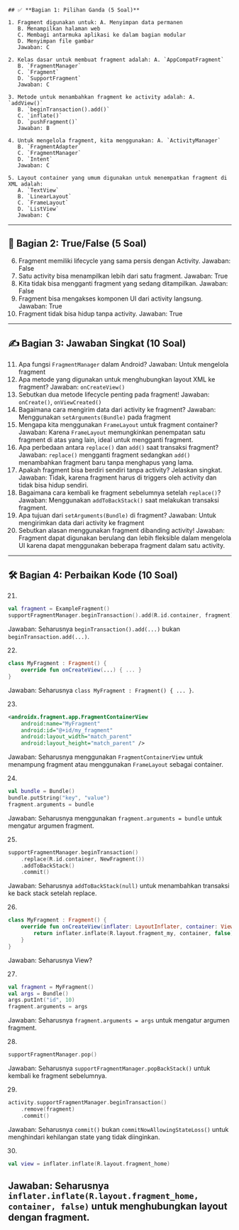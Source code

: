 ```

## ✅ **Bagian 1: Pilihan Ganda (5 Soal)**

1. Fragment digunakan untuk: A. Menyimpan data permanen
   B. Menampilkan halaman web
   C. Membagi antarmuka aplikasi ke dalam bagian modular
   D. Menyimpan file gambar
   Jawaban: C

2. Kelas dasar untuk membuat fragment adalah: A. `AppCompatFragment`
   B. `FragmentManager`
   C. `Fragment`
   D. `SupportFragment`
   Jawaban: C

3. Metode untuk menambahkan fragment ke activity adalah: A. `addView()`
   B. `beginTransaction().add()`
   C. `inflate()`
   D. `pushFragment()`
   Jawaban: B

4. Untuk mengelola fragment, kita menggunakan: A. `ActivityManager`
   B. `FragmentAdapter`
   C. `FragmentManager`
   D. `Intent`
   Jawaban: C

5. Layout container yang umum digunakan untuk menempatkan fragment di XML adalah:
   A. `TextView`
   B. `LinearLayout`
   C. `FrameLayout`
   D. `ListView`
   Jawaban: C

```

---

## 🔄 **Bagian 2: True/False (5 Soal)**

6. Fragment memiliki lifecycle yang sama persis dengan Activity.
   Jawaban: False
7. Satu activity bisa menampilkan lebih dari satu fragment.
   Jawaban: True
8. Kita tidak bisa mengganti fragment yang sedang ditampilkan.
   Jawaban: False
9.  Fragment bisa mengakses komponen UI dari activity langsung.
    Jawaban: True
10. Fragment tidak bisa hidup tanpa activity.
    Jawaban: True

---

## ✍️ **Bagian 3: Jawaban Singkat (10 Soal)**

11. Apa fungsi `FragmentManager` dalam Android?
    Jawaban: Untuk mengelola fragment
12. Apa metode yang digunakan untuk menghubungkan layout XML ke fragment?
    Jawaban: `onCreateView()`
13. Sebutkan dua metode lifecycle penting pada fragment!
    Jawaban: `onCreate()`, `onViewCreated()`
14. Bagaimana cara mengirim data dari activity ke fragment?
    Jawaban: Menggunakan `setArguments(Bundle)` pada fragment
15. Mengapa kita menggunakan `FrameLayout` untuk fragment container?
    Jawaban: Karena `FrameLayout` memungkinkan penempatan satu fragment di atas yang lain, ideal untuk mengganti fragment.
16. Apa perbedaan antara `replace()` dan `add()` saat transaksi fragment?
    Jawaban: `replace()` mengganti fragment sedangkan `add()` menambahkan fragment baru tanpa menghapus yang lama.
17. Apakah fragment bisa berdiri sendiri tanpa activity? Jelaskan singkat.
    Jawaban: Tidak, karena fragment harus di triggers oleh activity dan tidak bisa hidup sendiri.
18. Bagaimana cara kembali ke fragment sebelumnya setelah `replace()`?
    Jawaban: Menggunakan `addToBackStack()` saat melakukan transaksi fragment.
19. Apa tujuan dari `setArguments(Bundle)` di fragment?
    Jawaban: Untuk mengirimkan data dari activity ke fragment
20. Sebutkan alasan menggunakan fragment dibanding activity!
    Jawaban: Fragment dapat digunakan berulang dan lebih fleksible dalam mengelola UI karena dapat menggunakan beberapa fragment dalam satu activity.

---

## 🛠️ **Bagian 4: Perbaikan Kode (10 Soal)**

21.

```kotlin
val fragment = ExampleFragment()
supportFragmentManager.beginTransaction().add(R.id.container, fragment).commit()
```
Jawaban: Seharusnya `beginTransaction().add(...)` bukan `beginTransaction.add(...)`.

22.

```kotlin
class MyFragment : Fragment() {
    override fun onCreateView(...) { ... }
}
```
Jawaban: Seharusnya `class MyFragment : Fragment() { ... }`.

23.

```xml
<androidx.fragment.app.FragmentContainerView
    android:name="MyFragment"
    android:id="@+id/my_fragment"
    android:layout_width="match_parent"
    android:layout_height="match_parent" />
```
Jawaban: Seharusnya menggunakan `FragmentContainerView` untuk menampung fragment atau menggunakan `FrameLayout` sebagai container.

24.

```kotlin
val bundle = Bundle()
bundle.putString("key", "value")
fragment.arguments = bundle
```
Jawaban: Seharusnya menggunakan `fragment.arguments = bundle` untuk mengatur argumen fragment.

25.

```kotlin
supportFragmentManager.beginTransaction()
    .replace(R.id.container, NewFragment())
    .addToBackStack()
    .commit()
```
Jawaban: Seharusnya `addToBackStack(null)` untuk menambahkan transaksi ke back stack setelah replace.

26.

```kotlin
class MyFragment : Fragment() {
    override fun onCreateView(inflater: LayoutInflater, container: ViewGroup?, savedInstanceState: Bundle?): View? {
        return inflater.inflate(R.layout.fragment_my, container, false)
    }
}
```
Jawaban: Seharusnya View?

27.

```kotlin
val fragment = MyFragment()
val args = Bundle()
args.putInt("id", 10)
fragment.arguments = args
```
Jawaban: Seharusnya `fragment.arguments = args` untuk mengatur argumen fragment.

28.

```kotlin
supportFragmentManager.pop()
```
Jawaban: Seharusnya `supportFragmentManager.popBackStack()` untuk kembali ke fragment sebelumnya.

29.

```kotlin
activity.supportFragmentManager.beginTransaction()
    .remove(fragment)
    .commit()
```
Jawaban: Seharusnya `commit()` bukan `commitNowAllowingStateLoss()` untuk menghindari kehilangan state yang tidak diinginkan.

30.

```kotlin
val view = inflater.inflate(R.layout.fragment_home)
```
Jawaban: Seharusnya `inflater.inflate(R.layout.fragment_home, container, false)` untuk menghubungkan layout dengan fragment.
---
